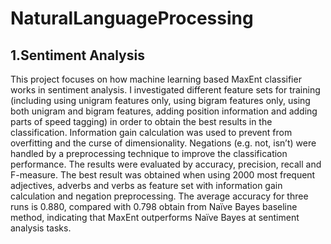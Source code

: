 # NaturalLanguageProcessing
## 1.Sentiment Analysis
This project focuses on how machine learning based MaxEnt classifier works in sentiment analysis. I investigated different feature sets for training (including using unigram features only, using bigram features only, using both unigram and bigram features, adding position information and adding parts of speed tagging) in order to obtain the best results in the classification. Information gain calculation was used to prevent from overfitting and the curse of dimensionality. Negations (e.g. not, isn’t) were handled by a preprocessing technique to improve the classification performance. The results were evaluated by accuracy, precision, recall and F-measure. The best result was obtained when using 2000 most frequent adjectives, adverbs and verbs as feature set with information gain calculation and negation preprocessing. The average accuracy for three runs is 0.880, compared with 0.798 obtain from Naïve Bayes baseline method, indicating that MaxEnt outperforms Naïve Bayes at sentiment analysis tasks.
